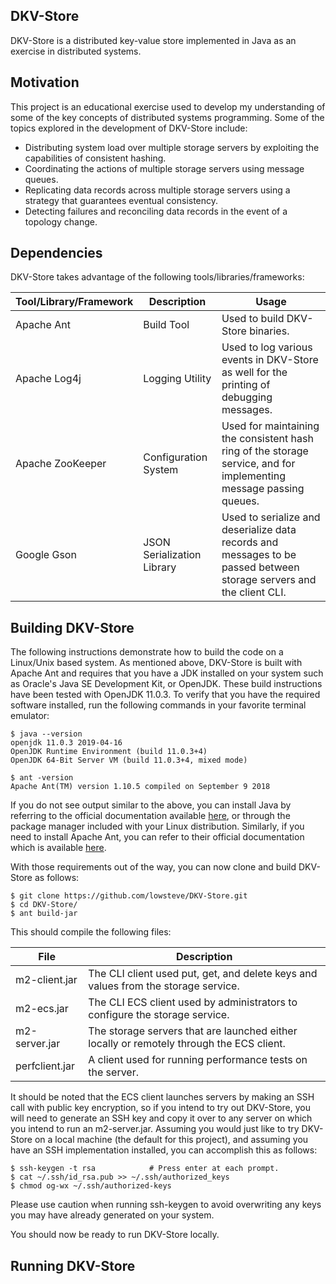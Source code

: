 ## DKV-Store

DKV-Store is a distributed key-value store implemented in Java as an exercise
in distributed systems.

## Motivation

This project is an educational exercise used to develop my understanding of
some of the key concepts of distributed systems programming. Some of the topics
explored in the development of DKV-Store include:

* Distributing system load over multiple storage servers by exploiting the
  capabilities of consistent hashing.
* Coordinating the actions of multiple storage servers using message queues.
* Replicating data records across multiple storage servers using a strategy
  that guarantees eventual consistency.
* Detecting failures and reconciling data records in the event of a topology
  change.

## Dependencies

DKV-Store takes advantage of the following tools/libraries/frameworks:

Tool/Library/Framework | Description | Usage
---------------------- | ----------- | -----
Apache Ant | Build Tool | Used to build DKV-Store binaries.
Apache Log4j | Logging Utility | Used to log various events in DKV-Store as well for the printing of debugging messages.
Apache ZooKeeper | Configuration System | Used for maintaining the consistent hash ring of the storage service, and for implementing message passing queues.
Google Gson | JSON Serialization Library | Used to serialize and deserialize data records and messages to be passed between storage servers and the client CLI.

## Building DKV-Store

The following instructions demonstrate how to build the code on a Linux/Unix
based system. As mentioned above, DKV-Store is built with Apache Ant and
requires that you have a JDK installed on your system such as Oracle's Java SE
Development Kit, or OpenJDK. These build instructions have been tested with
OpenJDK 11.0.3. To verify that you have the required software installed, run
the following commands in your favorite terminal emulator:

```
$ java --version
openjdk 11.0.3 2019-04-16
OpenJDK Runtime Environment (build 11.0.3+4)
OpenJDK 64-Bit Server VM (build 11.0.3+4, mixed mode)
```

```
$ ant -version
Apache Ant(TM) version 1.10.5 compiled on September 9 2018
```

If you do not see output similar to the above, you can install Java by
referring to the official documentation available
[here](https://www.oracle.com/technetwork/java/javase/downloads/index.html), or
through the package manager included with your Linux distribution. Similarly,
if you need to install Apache Ant, you can refer to their official
documentation which is available
[here](https://ant.apache.org/).

With those requirements out of the way, you can now clone and build DKV-Store
as follows:

```
$ git clone https://github.com/lowsteve/DKV-Store.git
$ cd DKV-Store/
$ ant build-jar
```

This should compile the following files:

File | Description
---- | -----------
m2-client.jar | The CLI client used put, get, and delete keys and values from the storage service.
m2-ecs.jar | The CLI ECS client used by administrators to configure the storage service.
m2-server.jar | The storage servers that are launched either locally or remotely through the ECS client.
perfclient.jar | A client used for running performance tests on the server.

It should be noted that the ECS client launches servers by making an SSH call
with public key encryption, so if you intend to try out DKV-Store, you will
need to generate an SSH key and copy it over to any server on which you intend
to run an m2-server.jar. Assuming you would just like to try DKV-Store on a
local machine (the default for this project), and assuming you have an SSH
implementation installed, you can accomplish this as follows:

```
$ ssh-keygen -t rsa            # Press enter at each prompt.
$ cat ~/.ssh/id_rsa.pub >> ~/.ssh/authorized_keys
$ chmod og-wx ~/.ssh/authorized-keys
```

Please use caution when running ssh-keygen to avoid overwriting any keys you
may have already generated on your system.

You should now be ready to run DKV-Store locally.

## Running DKV-Store


